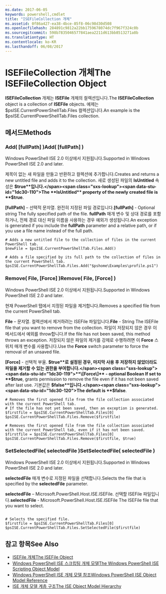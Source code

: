```yaml
---
ms.date: 2017-06-05
keywords: powershell,cmdlet
title: "ISEFileCollection 개체"
ms.assetid: 0f86a427-ea38-4bce-85f8-06c98d30d508
ms.openlocfilehash: 284891c9812a22bb1759678074dc7f967f324c0b
ms.sourcegitcommit: 598b7835046577841aea2211d613bb8513271a8b
ms.translationtype: HT
ms.contentlocale: ko-KR
ms.lasthandoff: 06/08/2017
---
```

# <a name="the-isefilecollection-object"></a><span data-ttu-id="1dc30-103">ISEFileCollection 개체</span><span class="sxs-lookup"><span data-stu-id="1dc30-103">The ISEFileCollection Object</span></span>
  <span data-ttu-id="1dc30-104">**ISEFileCollection** 개체는 **ISEFile** 개체의 컬렉션입니다.</span><span class="sxs-lookup"><span data-stu-id="1dc30-104">The **ISEFileCollection** object is a collection of **ISEFile** objects.</span></span> <span data-ttu-id="1dc30-105">예제는 $psISE.CurrentPowerShellTab.Files 컬렉션입니다.</span><span class="sxs-lookup"><span data-stu-id="1dc30-105">An example is the $psISE.CurrentPowerShellTab.Files collection.</span></span>

## <a name="methods"></a><span data-ttu-id="1dc30-106">메서드</span><span class="sxs-lookup"><span data-stu-id="1dc30-106">Methods</span></span>

### <a name="add-fullpath-"></a><span data-ttu-id="1dc30-107">Add\( \[fullPath\] \)</span><span class="sxs-lookup"><span data-stu-id="1dc30-107">Add\( \[fullPath\] \)</span></span>
  <span data-ttu-id="1dc30-108">Windows PowerShell ISE 2.0 이상에서 지원됩니다.</span><span class="sxs-lookup"><span data-stu-id="1dc30-108">Supported in Windows PowerShell ISE 2.0 and later.</span></span> 

 <span data-ttu-id="1dc30-109">제목이 없는 새 파일을 만들고 반환하고 컬렉션에 추가합니다.</span><span class="sxs-lookup"><span data-stu-id="1dc30-109">Creates and returns a new untitled file and adds it to the collection.</span></span> <span data-ttu-id="1dc30-110">새로 생성된 파일의 **IsUntitled** 속성은 **$true**입니다.</span><span class="sxs-lookup"><span data-stu-id="1dc30-110">The **IsUntitled** property of the newly created file is **$true**.</span></span>

 <span data-ttu-id="1dc30-111">**\[fullPath\]** – 선택적 문자열. 완전히 지정된 파일 경로입니다.</span><span class="sxs-lookup"><span data-stu-id="1dc30-111">**\[fullPath\]** - Optional string The fully specified path of the file.</span></span> <span data-ttu-id="1dc30-112">**fullPath** 매개 변수 및 상대 경로를 포함하거나, 전체 경로 대신 파일 이름을 사용하는 경우 예외가 생성됩니다.</span><span class="sxs-lookup"><span data-stu-id="1dc30-112">An exception is generated if you include the **fullPath** parameter and a relative path, or if you use a file name instead of the full path.</span></span>

```
# Adds a new untitled file to the collection of files in the current PowerShell tab.
$newFile = $psISE.CurrentPowerShellTab.Files.Add()

# Adds a file specified by its full path to the collection of files in the current PowerShell tab.
$psISE.CurrentPowerShellTab.Files.Add("$pshome\Examples\profile.ps1")

```

### <a name="remove-file-force-"></a><span data-ttu-id="1dc30-113">Remove\( File, \[Force\] \)</span><span class="sxs-lookup"><span data-stu-id="1dc30-113">Remove\( File, \[Force\] \)</span></span>
  <span data-ttu-id="1dc30-114">Windows PowerShell ISE 2.0 이상에서 지원됩니다.</span><span class="sxs-lookup"><span data-stu-id="1dc30-114">Supported in Windows PowerShell ISE 2.0 and later.</span></span> 

 <span data-ttu-id="1dc30-115">현재 PowerShell 탭에서 지정된 파일을 제거합니다.</span><span class="sxs-lookup"><span data-stu-id="1dc30-115">Removes a specified file from the current PowerShell tab.</span></span>

 <span data-ttu-id="1dc30-116">**File** – 문자열. 컬렉션에서 제거하려는 ISEFile 파일입니다.</span><span class="sxs-lookup"><span data-stu-id="1dc30-116">**File** - String The ISEFile file that you want to remove from the collection.</span></span> <span data-ttu-id="1dc30-117">파일이 저장되지 않은 경우 이 메서드에서 예외를 throw합니다.</span><span class="sxs-lookup"><span data-stu-id="1dc30-117">If the file has not been saved, this method throws an exception.</span></span> <span data-ttu-id="1dc30-118">저장되지 않은 파일의 제거를 강제로 수행하려면 이 **Force** 스위치 매개 변수를 사용합니다.</span><span class="sxs-lookup"><span data-stu-id="1dc30-118">Use the **Force** switch parameter to force the removal of an unsaved file.</span></span>

 <span data-ttu-id="1dc30-119">**\[Force\]** - 선택적 부울. **$true**로 설정된 경우, 마지막 사용 후 저장하지 않았더라도 파일을 제거할 수 있는 권한을 부여합니다.</span><span class="sxs-lookup"><span data-stu-id="1dc30-119">**\[Force\]** - optional Boolean If set to **$true**, grants permission to remove the file even if it has not been saved after last use.</span></span> <span data-ttu-id="1dc30-120">기본값은 **$false**입니다.</span><span class="sxs-lookup"><span data-stu-id="1dc30-120">The default is **$false**.</span></span>

```
# Removes the first opened file from the file collection associated with the current PowerShell tab.
# If the file has not yet been saved, then an exception is generated.
$firstfile = $psISE.CurrentPowerShellTab.Files[0]
$psISE.CurrentPowerShellTab.Files.Remove($firstfile)

# Removes the first opened file from the file collection associated with the current PowerShell tab, even if it has not been saved.
$firstfile = $psISE.CurrentPowerShellTab.Files[0]
$psISE.CurrentPowerShellTab.Files.Remove($firstfile, $true)
```

### <a name="setselectedfile-selectedfile-"></a><span data-ttu-id="1dc30-121">SetSelectedFile\( selectedFile \)</span><span class="sxs-lookup"><span data-stu-id="1dc30-121">SetSelectedFile\( selectedFile \)</span></span>
  <span data-ttu-id="1dc30-122">Windows PowerShell ISE 2.0 이상에서 지원됩니다.</span><span class="sxs-lookup"><span data-stu-id="1dc30-122">Supported in Windows PowerShell ISE 2.0 and later.</span></span> 

 <span data-ttu-id="1dc30-123">**selectedFile** 매개 변수로 지정된 파일을 선택합니다.</span><span class="sxs-lookup"><span data-stu-id="1dc30-123">Selects the file that is specified by the **selectedFile** parameter.</span></span>

 <span data-ttu-id="1dc30-124">**selectedFile** – Microsoft.PowerShell.Host.ISE.ISEFile. 선택할 ISEFile 파일입니다.</span><span class="sxs-lookup"><span data-stu-id="1dc30-124">**selectedFile** - Microsoft.PowerShell.Host.ISE.ISEFile The ISEFile file that you want to select.</span></span>

```

# Selects the specified file.
$firstfile = $psISE.CurrentPowerShellTab.Files[0]
$psISE.CurrentPowerShellTab.Files.SetSelectedFile($firstfile)

```

## <a name="see-also"></a><span data-ttu-id="1dc30-125">참고 항목</span><span class="sxs-lookup"><span data-stu-id="1dc30-125">See Also</span></span>
- [<span data-ttu-id="1dc30-126">ISEFile 개체</span><span class="sxs-lookup"><span data-stu-id="1dc30-126">The ISEFile Object</span></span>](The-ISEFile-Object.md) 
- [<span data-ttu-id="1dc30-127">Windows PowerShell ISE 스크립팅 개체 모델</span><span class="sxs-lookup"><span data-stu-id="1dc30-127">The Windows PowerShell ISE Scripting Object Model</span></span>](The-Windows-PowerShell-ISE-Scripting-Object-Model.md) 
- [<span data-ttu-id="1dc30-128">Windows PowerShell ISE 개체 모델 참조</span><span class="sxs-lookup"><span data-stu-id="1dc30-128">Windows PowerShell ISE Object Model Reference</span></span>](Windows-PowerShell-ISE-Object-Model-Reference.md) 
- [<span data-ttu-id="1dc30-129">ISE 개체 모델 계층 구조</span><span class="sxs-lookup"><span data-stu-id="1dc30-129">The ISE Object Model Hierarchy</span></span>](The-ISE-Object-Model-Hierarchy.md)

  
